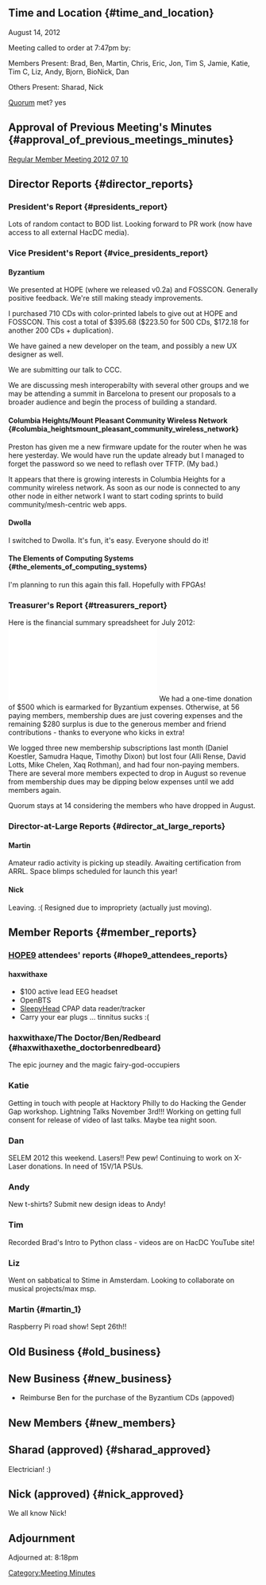 ## Time and Location {#time_and_location}

August 14, 2012

Meeting called to order at 7:47pm by:

Members Present: Brad, Ben, Martin, Chris, Eric, Jon, Tim S, Jamie,
Katie, Tim C, Liz, Andy, Bjorn, BioNick, Dan

Others Present: Sharad, Nick

[Quorum](Quorum) met? yes

## Approval of Previous Meeting's Minutes {#approval_of_previous_meetings_minutes}

[Regular Member Meeting 2012 07
10](Regular_Member_Meeting_2012_07_10)

## Director Reports {#director_reports}

### President's Report {#presidents_report}

Lots of random contact to BOD list. Looking forward to PR work (now have
access to all external HacDC media).

### Vice President's Report {#vice_presidents_report}

#### Byzantium

We presented at HOPE (where we released v0.2a) and FOSSCON. Generally
positive feedback. We're still making steady improvements.

I purchased 710 CDs with color-printed labels to give out at HOPE and
FOSSCON. This cost a total of \$395.68 (\$223.50 for 500 CDs, \$172.18
for another 200 CDs + duplication).

We have gained a new developer on the team, and possibly a new UX
designer as well.

We are submitting our talk to CCC.

We are discussing mesh interoperabilty with several other groups and we
may be attending a summit in Barcelona to present our proposals to a
broader audience and begin the process of building a standard.

#### Columbia Heights/Mount Pleasant Community Wireless Network {#columbia_heightsmount_pleasant_community_wireless_network}

Preston has given me a new firmware update for the router when he was
here yesterday. We would have run the update already but I managed to
forget the password so we need to reflash over TFTP. (My bad.)

It appears that there is growing interests in Columbia Heights for a
community wireless network. As soon as our node is connected to any
other node in either network I want to start coding sprints to build
community/mesh-centric web apps.

#### Dwolla

I switched to Dwolla. It's fun, it's easy. Everyone should do it!

#### The Elements of Computing Systems {#the_elements_of_computing_systems}

I'm planning to run this again this fall. Hopefully with FPGAs!

### Treasurer's Report {#treasurers_report}

Here is the financial summary spreadsheet for July 2012:
![](HacDC_Financials_2012_07.pdf "HacDC_Financials_2012_07.pdf") We had
a one-time donation of \$500 which is earmarked for Byzantium expenses.
Otherwise, at 56 paying members, membership dues are just covering
expenses and the remaining \$280 surplus is due to the generous member
and friend contributions - thanks to everyone who kicks in extra!

We logged three new membership subscriptions last month (Daniel
Koestler, Samudra Haque, Timothy Dixon) but lost four (Alli Rense, David
Lotts, Mike Chelen, Xaq Rothman), and had four non-paying members. There
are several more members expected to drop in August so revenue from
membership dues may be dipping below expenses until we add members
again.

Quorum stays at 14 considering the members who have dropped in August.

### Director-at-Large Reports {#director_at_large_reports}

#### Martin

Amateur radio activity is picking up steadily. Awaiting certification
from ARRL. Space blimps scheduled for launch this year!

#### Nick

Leaving. :( Resigned due to impropriety (actually just moving).

## Member Reports {#member_reports}

### [HOPE9](http://www.hopenumbernine.net/) attendees' reports {#hope9_attendees_reports}

#### haxwithaxe

-   \$100 active lead EEG headset
-   OpenBTS
-   [SleepyHead](http://sourceforge.net/projects/sleepyhead/) CPAP data
    reader/tracker
-   Carry your ear plugs ... tinnitus sucks :(

### haxwithaxe/The Doctor/Ben/Redbeard {#haxwithaxethe_doctorbenredbeard}

The epic journey and the magic fairy-god-occupiers

### Katie

Getting in touch with people at Hacktory Philly to do Hacking the Gender
Gap workshop. Lightning Talks November 3rd!!! Working on getting full
consent for release of video of last talks. Maybe tea night soon.

### Dan

SELEM 2012 this weekend. Lasers!! Pew pew! Continuing to work on X-Laser
donations. In need of 15V/1A PSUs.

### Andy

New t-shirts? Submit new design ideas to Andy!

### Tim

Recorded Brad's Intro to Python class - videos are on HacDC YouTube
site!

### Liz

Went on sabbatical to Stime in Amsterdam. Looking to collaborate on
musical projects/max msp.

### Martin {#martin_1}

Raspberry Pi road show! Sept 26th!!

## Old Business {#old_business}

## New Business {#new_business}

-   Reimburse Ben for the purchase of the Byzantium CDs (appoved)

## New Members {#new_members}

## Sharad (approved) {#sharad_approved}

Electrician! :)

## Nick (approved) {#nick_approved}

We all know Nick!

## Adjournment

Adjourned at: 8:18pm

[Category:Meeting Minutes](Category:Meeting_Minutes)
